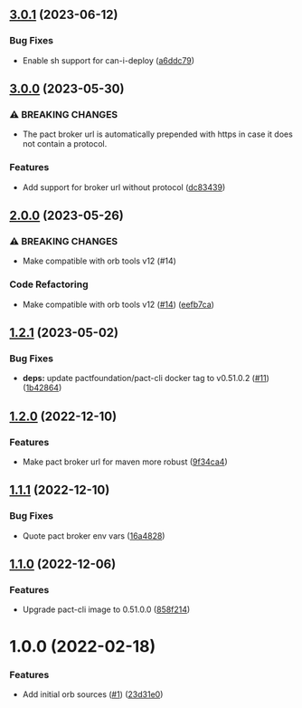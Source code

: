 ## [3.0.1](https://github.com/trustedshops-public/circleci-orb-pact/compare/3.0.0...3.0.1) (2023-06-12)


### Bug Fixes

* Enable sh support for can-i-deploy ([a6ddc79](https://github.com/trustedshops-public/circleci-orb-pact/commit/a6ddc799e2bd1308227e37551c04df7e66c472df))

## [3.0.0](https://github.com/trustedshops-public/circleci-orb-pact/compare/2.0.0...3.0.0) (2023-05-30)


### ⚠ BREAKING CHANGES

* The pact broker url is automatically prepended with https in case it does not contain a protocol.

### Features

* Add support for broker url without protocol ([dc83439](https://github.com/trustedshops-public/circleci-orb-pact/commit/dc834396defdd8a0772b942a8e1122803906aa1f))

## [2.0.0](https://github.com/trustedshops-public/circleci-orb-pact/compare/1.2.1...2.0.0) (2023-05-26)


### ⚠ BREAKING CHANGES

* Make compatible with orb tools v12 (#14)

### Code Refactoring

* Make compatible with orb tools v12 ([#14](https://github.com/trustedshops-public/circleci-orb-pact/issues/14)) ([eefb7ca](https://github.com/trustedshops-public/circleci-orb-pact/commit/eefb7ca9bb73d2476027dd9125a4e5f4993f50de))

## [1.2.1](https://github.com/trustedshops-public/circleci-orb-pact/compare/1.2.0...1.2.1) (2023-05-02)


### Bug Fixes

* **deps:** update pactfoundation/pact-cli docker tag to v0.51.0.2 ([#11](https://github.com/trustedshops-public/circleci-orb-pact/issues/11)) ([1b42864](https://github.com/trustedshops-public/circleci-orb-pact/commit/1b4286488052619f57de3a01ed05e36cd7328c8b))

## [1.2.0](https://github.com/trustedshops-public/circleci-orb-pact/compare/1.1.1...1.2.0) (2022-12-10)


### Features

* Make pact broker url for maven more robust ([9f34ca4](https://github.com/trustedshops-public/circleci-orb-pact/commit/9f34ca473ac8eee9ad3aa5c7c2597ac9663a4641))

## [1.1.1](https://github.com/trustedshops-public/circleci-orb-pact/compare/1.1.0...1.1.1) (2022-12-10)


### Bug Fixes

* Quote pact broker env vars ([16a4828](https://github.com/trustedshops-public/circleci-orb-pact/commit/16a482806ff3312a2efc188a2612beb550ee82b4))

## [1.1.0](https://github.com/trustedshops-public/circleci-orb-pact/compare/1.0.0...1.1.0) (2022-12-06)


### Features

* Upgrade pact-cli image to 0.51.0.0 ([858f214](https://github.com/trustedshops-public/circleci-orb-pact/commit/858f214c7d8d25dbe6e8b6a1dedd03035ce2042d))

# 1.0.0 (2022-02-18)


### Features

* Add initial orb sources ([#1](https://github.com/trustedshops-public/circleci-orb-pact/issues/1)) ([23d31e0](https://github.com/trustedshops-public/circleci-orb-pact/commit/23d31e0ef4ab0bd56dc3217ef64c9ed013875805))
